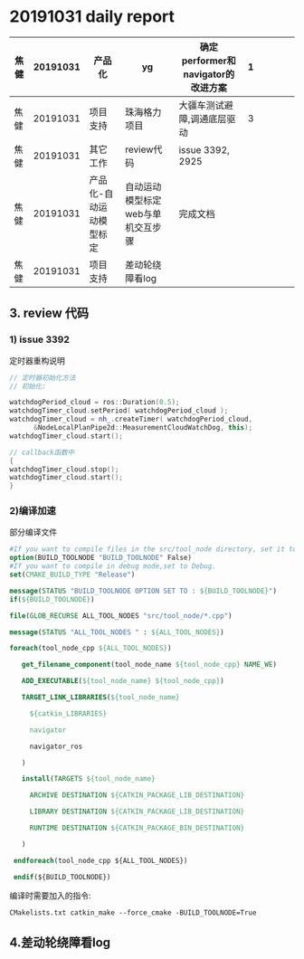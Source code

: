 # 20191031 daily report



| 焦健 | 20191031 | 产品化                  | yg                                | 确定performer和navigator的改进方案 | 1    |      |      |      |      |
| ---- | -------- | ----------------------- | --------------------------------- | ---------------------------------- | ---- | ---- | ---- | ---- | ---- |
| 焦健 | 20191031 | 项目支持                | 珠海格力项目                      | 大疆车测试避障,调通底层驱动        | 3    |      |      |      |      |
| 焦健 | 20191031 | 其它工作                | review代码                        | issue 3392, 2925                   |      |      |      |      |      |
| 焦健 | 20191031 | 产品化-自动运动模型标定 | 自动运动模型标定web与单机交互步骤 | 完成文档                           |      |      |      |      |      |
| 焦健 | 20191031 | 项目支持                | 差动轮绕障看log                   |                                    |      |      |      |      |      |

## 3. review 代码

### 1) issue 3392

定时器重构说明

```cpp
// 定时器初始化方法
// 初始化:

watchdogPeriod_cloud = ros::Duration(0.5);
watchdogTimer_cloud.setPeriod( watchdogPeriod_cloud );
watchdogTimer_cloud = nh_.createTimer( watchdogPeriod_cloud, 
      &NodeLocalPlanPipe2d::MeasurementCloudWatchDog, this);
watchdogTimer_cloud.start();

// callback函数中
{
watchdogTimer_cloud.stop();
watchdogTimer_cloud.start();
}
```

### 2)编译加速

部分编译文件

```cmake
#If you want to compile files in the src/tool_node directory, set it to True.
option(BUILD_TOOLNODE "BUILD_TOOLNODE" False)
#If you want to compile in debug mode,set to Debug.
set(CMAKE_BUILD_TYPE "Release")

message(STATUS "BUILD_TOOLNODE OPTION SET TO : ${BUILD_TOOLNODE}")
if(${BUILD_TOOLNODE})

file(GLOB_RECURSE ALL_TOOL_NODES "src/tool_node/*.cpp")

message(STATUS "ALL_TOOL_NODES " : ${ALL_TOOL_NODES})

foreach(tool_node_cpp ${ALL_TOOL_NODES})

   get_filename_component(tool_node_name ${tool_node_cpp} NAME_WE)

   ADD_EXECUTABLE(${tool_node_name} ${tool_node_cpp})

   TARGET_LINK_LIBRARIES(${tool_node_name}

     ${catkin_LIBRARIES}

     navigator

     navigator_ros

   )

   install(TARGETS ${tool_node_name}

     ARCHIVE DESTINATION ${CATKIN_PACKAGE_LIB_DESTINATION}

     LIBRARY DESTINATION ${CATKIN_PACKAGE_LIB_DESTINATION}

     RUNTIME DESTINATION ${CATKIN_PACKAGE_BIN_DESTINATION}

   )

 endforeach(tool_node_cpp ${ALL_TOOL_NODES})

 endif(${BUILD_TOOLNODE})
```

编译时需要加入的指令:

```
CMakelists.txt catkin_make --force_cmake -BUILD_TOOLNODE=True
```

## 4.差动轮绕障看log




